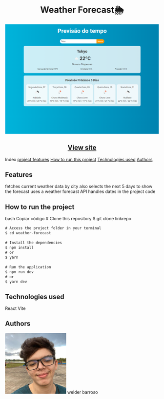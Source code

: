 <h1 align="center">Weather Forecast🌦️</h1> <img src="./capa.png"/><h2 align="center"><a href="https://master--ubiquitous-tapioca-4da5cb.netlify.app/">View site</a></h2>
Index
<a href="#funcionalidades-do-projeto">project features</a>
<a href="#como-rodar">How to run this project</a>
<a href="#tecnologias-ultilizadas">Technologies used</a>
<a href="#pessoas-autoras">Authors</a>
<h2 id="funcionalidades-do-projeto">Features</h2>
 fetches current weather data by city
 also selects the next 5 days to show the forecast
 uses a weather forecast API
 handles dates in the project code <br>
<h2 id="como-rodar">How to run the project</h2>
bash
Copiar código
    # Clone this repository
    $ git clone linkrepo

    # Access the project folder in your terminal
    $ cd weather-forecast

    # Install the dependencies
    $ npm install
    # or
    $ yarn

    # Run the application
    $ npm run dev
    # or
    $ yarn dev
<h2 id="tecnologias-ultilizadas">Technologies used</h2>
React
Vite
<h2 id="pessoas-autoras">Authors</h2> <img alt="my profile picture" src="./perfil-quadrado.JPG" width="200"/> welder barroso
